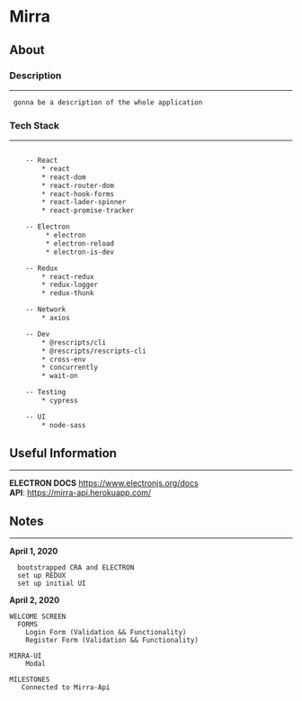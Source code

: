 # Mirra 

## About
### Description
***
```txt
 gonna be a description of the whole application
```

### Tech Stack
***
```txt

    -- React
        * react
        * react-dom
        * react-router-dom
        * react-hook-forms
        * react-lader-spinner
        * react-promise-tracker

    -- Electron
         * electron
         * electron-reload
         * electron-is-dev

    -- Redux 
        * react-redux 
        * redux-logger 
        * redux-thunk

    -- Network
        * axios

    -- Dev
        * @rescripts/cli
        * @rescripts/rescripts-cli
        * cross-env
        * concurrently
        * wait-on

    -- Testing
        * cypress

    -- UI 
        * node-sass

```

## Useful Information
***

**ELECTRON DOCS** https://www.electronjs.org/docs <br/>
**API**: https://mirra-api.herokuapp.com/ <br/>

## Notes
***

**<date>April 1, 2020</date></br>**

```
  bootstrapped CRA and ELECTRON 
  set up REDUX 
  set up initial UI 
```


**<date>April 2, 2020</date></br>**

```
WELCOME SCREEN
  FORMS
    Login Form (Validation && Functionality)
    Register Form (Validation && Functionality)

MIRRA-UI
    Modal

MILESTONES
   Connected to Mirra-Api
```
